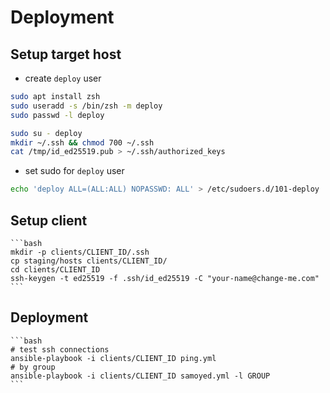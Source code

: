 # Deployment

## Setup target host

- create `deploy` user

```bash
sudo apt install zsh
sudo useradd -s /bin/zsh -m deploy
sudo passwd -l deploy

sudo su - deploy
mkdir ~/.ssh && chmod 700 ~/.ssh
cat /tmp/id_ed25519.pub > ~/.ssh/authorized_keys
```

- set sudo for `deploy` user

```bash
echo 'deploy ALL=(ALL:ALL) NOPASSWD: ALL' > /etc/sudoers.d/101-deploy
```

## Setup client

    ```bash
    mkdir -p clients/CLIENT_ID/.ssh
    cp staging/hosts clients/CLIENT_ID/
    cd clients/CLIENT_ID
    ssh-keygen -t ed25519 -f .ssh/id_ed25519 -C "your-name@change-me.com"
    ```

## Deployment

    ```bash
    # test ssh connections
    ansible-playbook -i clients/CLIENT_ID ping.yml
    # by group
    ansible-playbook -i clients/CLIENT_ID samoyed.yml -l GROUP
    ```
